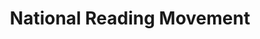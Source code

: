---
layout: homepage
title: National Reading Movement
description: Read More, Read Widely, Read Together.
permalink: /
notification: Here's a notification bar you can use!
sections:
    - hero:
        title: 
        subtitle: 
        background: /images/nrm-banner.png
        url: /contact-us/
        button: 
        key_highlights:
            - title: Read! Fest 2019
              description: Check out our reading related programmes
              url: https://google.com
            - title: NATIONAL READING CHALLENGE
              description: Win a pair of Singapore Airlines tickets and other attractive prizes
              url: https://gmail.com
            - title: FIND A GOOD EREAD
              description: Check out our recommendations
              url: /privacy/
    - infobar:
        title: Read More. Read Widely. Read Together.
        subtitle: Initiatives
        description: Set aside some time to "Read More", "Read Widely" beyond the usual genres and "Read Together" with family and friends. Be involved now.
        button: Check out our initiatives
        url: /faq/
    - infopic:
        title: Integrity
        subtitle: Highlights
        description: Integrity drives everything we do at the Ministry of ABC
        button: Learn More
        url: /core-values/
        image: /images/integrity.png
        alt: Members of the Ministry of ABC shaking hands
    - infopic:
        title: 3 Digital Skills That Will Make You Employable
        subtitle: Highlights
        description: We strive to deliver work of the highest calibre
        button: Learn More
        url: /core-values/
        image: /images/professionalism.png
        alt: Members of the Ministry of ABC in suits
    - resources:
        title: Media
        subtitle: Learn more
        button: View More
---